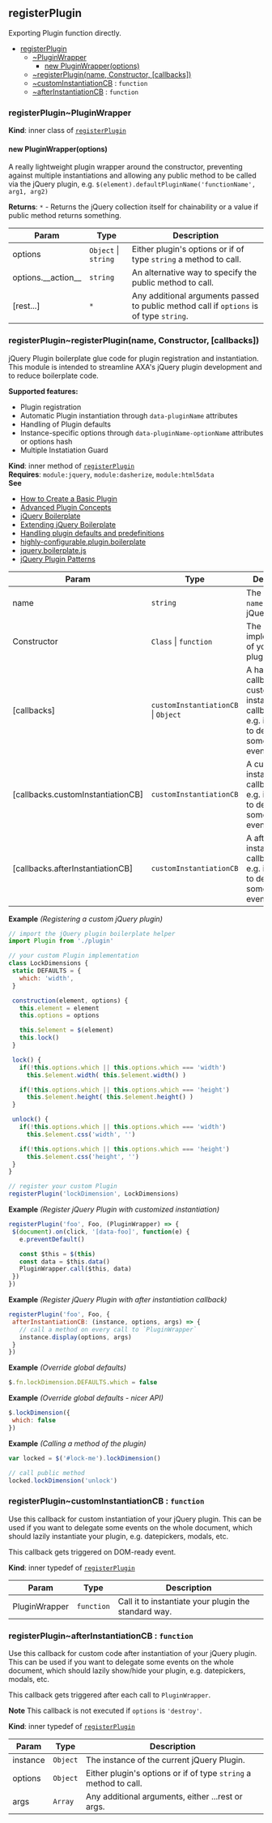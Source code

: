 <a name="module_registerPlugin"></a>

## registerPlugin
Exporting Plugin function directly.


* [registerPlugin](#module_registerPlugin)
    * [~PluginWrapper](#module_registerPlugin..PluginWrapper)
        * [new PluginWrapper(options)](#new_module_registerPlugin..PluginWrapper_new)
    * [~registerPlugin(name, Constructor, [callbacks])](#module_registerPlugin..registerPlugin)
    * [~customInstantiationCB](#module_registerPlugin..customInstantiationCB) : <code>function</code>
    * [~afterInstantiationCB](#module_registerPlugin..afterInstantiationCB) : <code>function</code>

<a name="module_registerPlugin..PluginWrapper"></a>

### registerPlugin~PluginWrapper
**Kind**: inner class of <code>[registerPlugin](#module_registerPlugin)</code>  
<a name="new_module_registerPlugin..PluginWrapper_new"></a>

#### new PluginWrapper(options)
A really lightweight plugin wrapper around the constructor,
preventing against multiple instantiations and allowing any
public method to be called via the jQuery plugin,
e.g. `$(element).defaultPluginName('functionName', arg1, arg2)`

**Returns**: <code>\*</code> - Returns the jQuery collection itself for chainability or a value if public method returns something.  

| Param | Type | Description |
| --- | --- | --- |
| options | <code>Object</code> &#124; <code>string</code> | Either plugin's options or if of type `string` a method to call. |
| options.\_\_action\_\_ | <code>string</code> | An alternative way to specify the public method to call. |
| [rest...] | <code>\*</code> | Any additional arguments passed to public method call if `options` is of type `string`. |

<a name="module_registerPlugin..registerPlugin"></a>

### registerPlugin~registerPlugin(name, Constructor, [callbacks])
jQuery Plugin boilerplate glue code for plugin registration and instantiation.
This module is intended to streamline AXA's jQuery plugin development and to reduce boilerplate code.

**Supported features:**
- Plugin registration
- Automatic Plugin instantiation through `data-pluginName` attributes
- Handling of Plugin defaults
- Instance-specific options through `data-pluginName-optionName` attributes or options hash
- Multiple Instatiation Guard

**Kind**: inner method of <code>[registerPlugin](#module_registerPlugin)</code>  
**Requires**: <code>module:jquery</code>, <code>module:dasherize</code>, <code>module:html5data</code>  
**See**

- [How to Create a Basic Plugin](http://learn.jquery.com/plugins/basic-plugin-creation/)
- [Advanced Plugin Concepts](http://learn.jquery.com/plugins/advanced-plugin-concepts/)
- [jQuery Boilerplate](https://jqueryboilerplate.com/)
- [Extending jQuery Boilerplate](https://github.com/jquery-boilerplate/jquery-boilerplate/wiki/Extending-jQuery-Boilerplate)
- [Handling plugin defaults and predefinitions](https://github.com/jquery-boilerplate/jquery-boilerplate/wiki/Handling-plugin-defaults-and-predefinitions)
- [highly-configurable.plugin.boilerplate](https://github.com/jquery-boilerplate/jquery-patterns/blob/master/patterns/jquery.highly-configurable.plugin.boilerplate.js)
- [jquery.boilerplate.js](https://github.com/jquery-boilerplate/jquery-boilerplate/blob/master/src/jquery.boilerplate.js)
- [jQuery Plugin Patterns](https://github.com/jquery-boilerplate/jquery-patterns)


| Param | Type | Description |
| --- | --- | --- |
| name | <code>string</code> | The unique `name` of the jQuery plugin. |
| Constructor | <code>Class</code> &#124; <code>function</code> | The concrete implementation of your jQuery plugin. |
| [callbacks] | <code>customInstantiationCB</code> &#124; <code>Object</code> | A hash of callbacks or a custom instantiation callback, use it e.g. if you need to delegate some custom events. |
| [callbacks.customInstantiationCB] | <code>customInstantiationCB</code> | A custom instantiation callback, use it e.g. if you need to delegate some custom events. |
| [callbacks.afterInstantiationCB] | <code>customInstantiationCB</code> | A after instantiation callback, use it e.g. if you need to delegate some custom events. |

**Example** *(Registering a custom jQuery plugin)*  
```js
// import the jQuery plugin boilerplate helper
import Plugin from './plugin'

// your custom Plugin implementation
class LockDimensions {
 static DEFAULTS = {
   which: 'width',
 }

 construction(element, options) {
   this.element = element
   this.options = options

   this.$element = $(element)
   this.lock()
 }

 lock() {
   if(!this.options.which || this.options.which === 'width')
     this.$element.width( this.$element.width() )

   if(!this.options.which || this.options.which === 'height')
     this.$element.height( this.$element.height() )
 }

 unlock() {
   if(!this.options.which || this.options.which === 'width')
     this.$element.css('width', '')

   if(!this.options.which || this.options.which === 'height')
     this.$element.css('height', '')
 }
}

// register your custom Plugin
registerPlugin('lockDimension', LockDimensions)
```
**Example** *(Register jQuery Plugin with customized instantiation)*  
```js
registerPlugin('foo', Foo, (PluginWrapper) => {
 $(document).on(click, '[data-foo]', function(e) {
   e.preventDefault()

   const $this = $(this)
   const data = $this.data()
   PluginWrapper.call($this, data)
 })
})
```
**Example** *(Register jQuery Plugin with after instantiation callback)*  
```js
registerPlugin('foo', Foo, {
 afterInstantiationCB: (instance, options, args) => {
   // call a method on every call to `PluginWrapper`
   instance.display(options, args)
 }
})
```
**Example** *(Override global defaults)*  
```js
$.fn.lockDimension.DEFAULTS.which = false
```
**Example** *(Override global defaults - nicer API)*  
```js
$.lockDimension({
 which: false
})
```
**Example** *(Calling a method of the plugin)*  
```js
var locked = $('#lock-me').lockDimension()

// call public method
locked.lockDimension('unlock')
```
<a name="module_registerPlugin..customInstantiationCB"></a>

### registerPlugin~customInstantiationCB : <code>function</code>
Use this callback for custom instantiation of your jQuery plugin.
This can be used if you want to delegate some events on the whole document,
which should lazily instantiate your plugin, e.g. datepickers, modals, etc.

This callback gets triggered on DOM-ready event.

**Kind**: inner typedef of <code>[registerPlugin](#module_registerPlugin)</code>  

| Param | Type | Description |
| --- | --- | --- |
| PluginWrapper | <code>function</code> | Call it to instantiate your plugin the standard way. |

<a name="module_registerPlugin..afterInstantiationCB"></a>

### registerPlugin~afterInstantiationCB : <code>function</code>
Use this callback for custom code after instantiation of your jQuery plugin.
This can be used if you want to delegate some events on the whole document,
which should lazily show/hide your plugin, e.g. datepickers, modals, etc.

This callback gets triggered after each call to `PluginWrapper`.

**Note**
This callback is not executed if `options` is `'destroy'`.

**Kind**: inner typedef of <code>[registerPlugin](#module_registerPlugin)</code>  

| Param | Type | Description |
| --- | --- | --- |
| instance | <code>Object</code> | The instance of the current jQuery Plugin. |
| options | <code>Object</code> | Either plugin's options or if of type `string` a method to call. |
| args | <code>Array</code> | Any additional arguments, either ...rest or args. |

